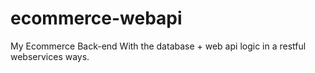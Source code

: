 # ecommerce-webapi
My Ecommerce Back-end With the database + web api logic in a restful webservices ways.
